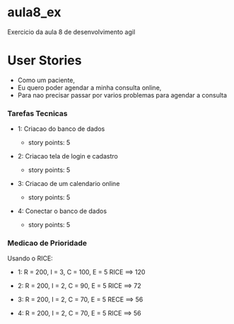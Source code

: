 # aula8_ex
Exercicio da aula 8 de desenvolvimento agil

# User Stories

- Como um paciente, 
- Eu quero poder agendar a minha consulta online,
- Para nao precisar passar por varios problemas para agendar a consulta

### Tarefas Tecnicas

- 1: Criacao do banco de dados
    - story points: 5

- 2: Criacao tela de login e cadastro
    - story points: 5

- 3: Criacao de um calendario online
    - story points: 5

- 4: Conectar o banco de dados
    - story points: 5

### Medicao de Prioridade

Usando o RICE:

- 1: R = 200, I = 3, C = 100, E = 5 RICE ==> 120

- 2: R = 200, I = 2, C = 90, E = 5 RICE ==> 72

- 3: R = 200, I = 2, C = 70, E = 5  RECE ==> 56

- 4: R = 200, I = 2, C = 70, E = 5 RICE ==> 56